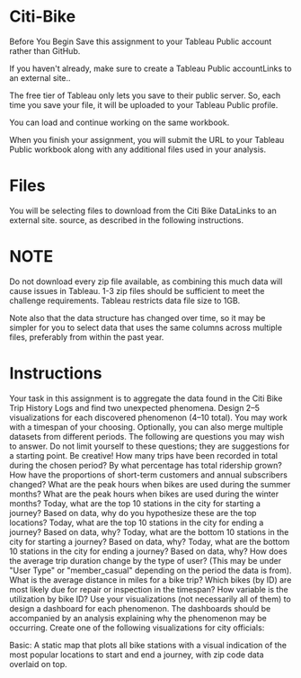 # Citi-Bike
Before You Begin
Save this assignment to your Tableau Public account rather than GitHub.

If you haven't already, make sure to create a Tableau Public accountLinks to an external site..

The free tier of Tableau only lets you save to their public server. So, each time you save your file, it will be uploaded to your Tableau Public profile.

You can load and continue working on the same workbook.

When you finish your assignment, you will submit the URL to your Tableau Public workbook along with any additional files used in your analysis.

# Files
You will be selecting files to download from the Citi Bike DataLinks to an external site. source, as described in the following instructions.

# NOTE
Do not download every zip file available, as combining this much data will cause issues in Tableau. 1-3 zip files should be sufficient to meet the challenge requirements. Tableau restricts data file size to 1GB.

Note also that the data structure has changed over time, so it may be simpler for you to select data that uses the same columns across multiple files, preferably from within the past year.

# Instructions
Your task in this assignment is to aggregate the data found in the Citi Bike Trip History Logs and find two unexpected phenomena.
Design 2–5 visualizations for each discovered phenomenon (4–10 total). You may work with a timespan of your choosing. Optionally, you can also merge multiple datasets from different periods.
The following are questions you may wish to answer. Do not limit yourself to these questions; they are suggestions for a starting point. Be creative!
How many trips have been recorded in total during the chosen period?
By what percentage has total ridership grown?
How have the proportions of short-term customers and annual subscribers changed?
What are the peak hours when bikes are used during the summer months?
What are the peak hours when bikes are used during the winter months?
Today, what are the top 10 stations in the city for starting a journey? Based on data, why do you hypothesize these are the top locations?
Today, what are the top 10 stations in the city for ending a journey? Based on data, why?
Today, what are the bottom 10 stations in the city for starting a journey? Based on data, why?
Today, what are the bottom 10 stations in the city for ending a journey? Based on data, why?
How does the average trip duration change by the type of user? (This may be under "User Type" or "member_casual" depending on the period the data is from).
What is the average distance in miles for a bike trip?
Which bikes (by ID) are most likely due for repair or inspection in the timespan?
How variable is the utilization by bike ID?
Use your visualizations (not necessarily all of them) to design a dashboard for each phenomenon. The dashboards should be accompanied by an analysis explaining why the phenomenon may be occurring.
Create one of the following visualizations for city officials:

Basic: A static map that plots all bike stations with a visual indication of the most popular locations to start and end a journey, with zip code data overlaid on top.
